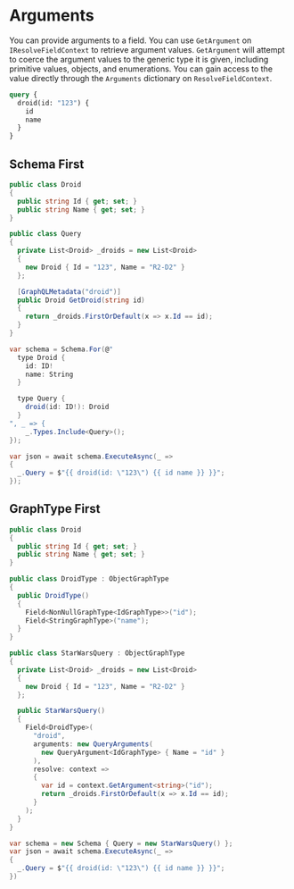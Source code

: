 # Arguments

You can provide arguments to a field.  You can use `GetArgument` on `IResolveFieldContext` to retrieve argument values.  `GetArgument` will attempt to coerce the argument values to the generic type it is given, including primitive values, objects, and enumerations.  You can gain access to the value directly through the `Arguments` dictionary on `ResolveFieldContext`.

```graphql
query {
  droid(id: "123") {
    id
    name
  }
}
```

## Schema First

```csharp
public class Droid
{
  public string Id { get; set; }
  public string Name { get; set; }
}

public class Query
{
  private List<Droid> _droids = new List<Droid>
  {
    new Droid { Id = "123", Name = "R2-D2" }
  };

  [GraphQLMetadata("droid")]
  public Droid GetDroid(string id)
  {
    return _droids.FirstOrDefault(x => x.Id == id);
  }
}

var schema = Schema.For(@"
  type Droid {
    id: ID!
    name: String
  }

  type Query {
    droid(id: ID!): Droid
  }
", _ => {
    _.Types.Include<Query>();
});

var json = await schema.ExecuteAsync(_ =>
{
  _.Query = $"{{ droid(id: \"123\") {{ id name }} }}";
});
```

## GraphType First

```csharp
public class Droid
{
  public string Id { get; set; }
  public string Name { get; set; }
}

public class DroidType : ObjectGraphType
{
  public DroidType()
  {
    Field<NonNullGraphType<IdGraphType>>("id");
    Field<StringGraphType>("name");
  }
}

public class StarWarsQuery : ObjectGraphType
{
  private List<Droid> _droids = new List<Droid>
  {
    new Droid { Id = "123", Name = "R2-D2" }
  };

  public StarWarsQuery()
  {
    Field<DroidType>(
      "droid",
      arguments: new QueryArguments(
        new QueryArgument<IdGraphType> { Name = "id" }
      ),
      resolve: context =>
      {
        var id = context.GetArgument<string>("id");
        return _droids.FirstOrDefault(x => x.Id == id);
      }
    );
  }
}

var schema = new Schema { Query = new StarWarsQuery() };
var json = await schema.ExecuteAsync(_ =>
{
  _.Query = $"{{ droid(id: \"123\") {{ id name }} }}";
})
```
